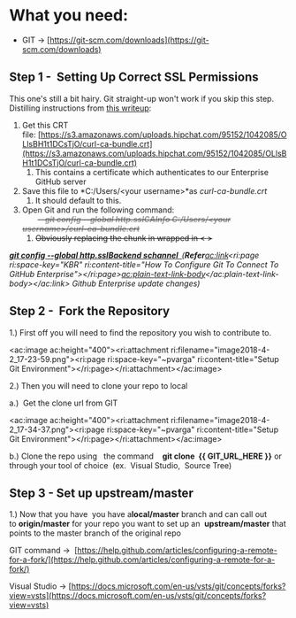 


# What you need:

- GIT → [https://git-scm.com/downloads](https://git-scm.com/downloads)


## Step 1 -  Setting Up Correct SSL Permissions

This one's still a bit hairy. Git straight-up won't work if you skip this step. Distilling instructions from [this writeup](https://confluence/display/KBR/Solution+for+users+of+GIT+having+connectivity+issue):

1. Get this CRT file: [https://s3.amazonaws.com/uploads.hipchat.com/95152/1042085/OLlsBH1t1DCsTjO/curl-ca-bundle.crt](https://s3.amazonaws.com/uploads.hipchat.com/95152/1042085/OLlsBH1t1DCsTjO/curl-ca-bundle.crt)
    1. This contains a certificate which authenticates to our Enterprise GitHub server
2. Save this file to *C:/Users/&lt;your username&gt;*as *curl-ca-bundle.crt*
    1. It should default to this.
3. Open Git and run the following command:          
                                         
       <s><strong><em> &nbsp; &nbsp;<span style="color: rgb(153,153,153);">git config --global http.sslCAInfo C:/Users/&lt;your username&gt;/curl-ca-bundle.crt</span></em></strong></s><s><strong><em><br></em></strong></s>
    1. <s>Obviously replacing the chunk in wrapped in &lt; &gt;</s>


***<u>git config --global http.sslBackend schannel&nbsp; </u>****<u>(</u>**Refer**<ac:link><ri:page ri:space-key="KBR" ri:content-title="How To Configure Git To Connect To GitHub Enterprise"></ri:page><ac:plain-text-link-body><![CDATA[GHE Certificate & Fully Qualified Domain Name Upgrade (Prod)]]></ac:plain-text-link-body></ac:link> Github Enterprise update changes)*

## Step 2 -  Fork the Repository

1.) First off you will need to find the repository you wish to contribute to.

<ac:image ac:height="400"><ri:attachment ri:filename="image2018-4-2_17-23-59.png"><ri:page ri:space-key="~pvarga" ri:content-title="Setup Git Environment"></ri:page></ri:attachment></ac:image>



2.) Then you will need to clone your repo to local

a.)  Get the clone url from GIT

<ac:image ac:height="400"><ri:attachment ri:filename="image2018-4-2_17-34-37.png"><ri:page ri:space-key="~pvarga" ri:content-title="Setup Git Environment"></ri:page></ri:attachment></ac:image>

b.) Clone the repo using   the command    **git clone  {{ GIT\_URL\_HERE }}** or through your tool of choice  (ex.  Visual Studio,  Source Tree)





## Step 3 - Set up upstream/master 

1.) Now that you have  you have a**local/master** branch and can call out to **origin/master** for your repo you want to set up an  **upstream/master** that points to the master branch of the original repo

GIT command →  [https://help.github.com/articles/configuring-a-remote-for-a-fork/](https://help.github.com/articles/configuring-a-remote-for-a-fork/)

Visual Studio → [https://docs.microsoft.com/en-us/vsts/git/concepts/forks?view=vsts](https://docs.microsoft.com/en-us/vsts/git/concepts/forks?view=vsts)


